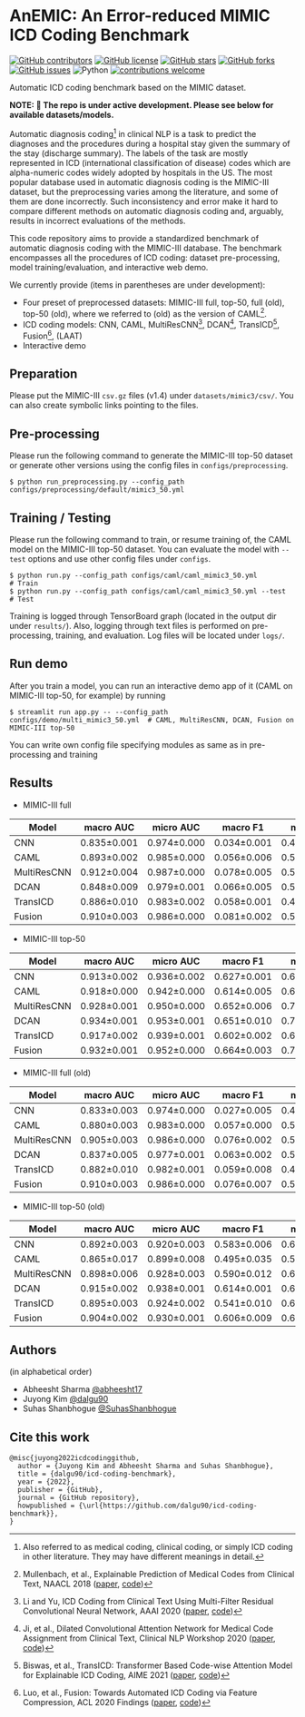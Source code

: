 # AnEMIC: An Error-reduced MIMIC ICD Coding Benchmark

[![GitHub contributors](https://img.shields.io/github/contributors/dalgu90/icd-coding-benchmark)](https://github.com/dalgu90/icd-coding-benchmark/graphs/contributors)
[![GitHub license](https://img.shields.io/github/license/dalgu90/icd-coding-benchmark)](https://github.com/dalgu90/icd-coding-benchmark/blob/main/LICENSE)
[![GitHub stars](https://img.shields.io/github/stars/dalgu90/icd-coding-benchmark)](https://github.com/dalgu90/icd-coding-benchmark/stargazers)
[![GitHub forks](https://img.shields.io/github/forks/dalgu90/icd-coding-benchmark)](https://github.com/dalgu90/icd-coding-benchmark/network)
[![GitHub issues](https://img.shields.io/github/issues/dalgu90/icd-coding-benchmark)](https://github.com/dalgu90/icd-coding-benchmark/issues)
![Python](https://img.shields.io/badge/python-v3.7.0+-success.svg)
[![contributions welcome](https://img.shields.io/badge/contributions-welcome-brightgreen.svg?style=flat)](https://github.com/dalgu90/icd-coding-benchmark/issues)


Automatic ICD coding benchmark based on the MIMIC dataset.

**NOTE: 🚧 The repo is under active development. Please see below for available datasets/models.**

Automatic diagnosis coding[^1] in clinical NLP is a task to predict the diagnoses and the procedures during a hospital stay given the summary of the stay (discharge summary).
The labels of the task are mostly represented in ICD (international classification of disease) codes which are alpha-numeric codes widely adopted by hospitals in the US.
The most popular database used in automatic diagnosis coding is the MIMIC-III dataset, but the preprocessing varies among the literature, and some of them are done incorrectly.
Such inconsistency and error make it hard to compare different methods on automatic diagnosis coding and, arguably, results in incorrect evaluations of the methods.

This code repository aims to provide a standardized benchmark of automatic diagnosis coding with the MIMIC-III database.
The benchmark encompasses all the procedures of ICD coding: dataset pre-processing, model training/evaluation, and interactive web demo.

We currently provide (items in parentheses are under development):
- Four preset of preprocessed datasets: MIMIC-III full, top-50, full (old), top-50 (old), where we referred to (old) as the version of CAML[^2].
- ICD coding models: CNN, CAML, MultiResCNN[^3], DCAN[^4], TransICD[^5], Fusion[^6], (LAAT)
- Interactive demo


## Preparation
Please put the MIMIC-III `csv.gz` files (v1.4) under `datasets/mimic3/csv/`. You can also create symbolic links pointing to the files.


## Pre-processing
Please run the following command to generate the MIMIC-III top-50 dataset or generate other versions using the config files in `configs/preprocessing`.
```
$ python run_preprocessing.py --config_path configs/preprocessing/default/mimic3_50.yml
```


## Training / Testing
Please run the following command to train, or resume training of, the CAML model on the MIMIC-III top-50 dataset. You can evaluate the model with `--test` options and use other config files under `configs`.
```
$ python run.py --config_path configs/caml/caml_mimic3_50.yml         # Train
$ python run.py --config_path configs/caml/caml_mimic3_50.yml --test  # Test
```
Training is logged through TensorBoard graph (located in the output dir under `results/`).
Also, logging through text files is performed on pre-processing, training, and evaluation. Log files will be located under `logs/`.


## Run demo
After you train a model, you can run an interactive demo app of it (CAML on MIMIC-III top-50, for example) by running
```
$ streamlit run app.py -- --config_path configs/demo/multi_mimic3_50.yml  # CAML, MultiResCNN, DCAN, Fusion on MIMIC-III top-50
```
You can write own config file specifying modules as same as in pre-processing and training


## Results
- MIMIC-III full

| Model        |     macro AUC      |     micro AUC      |      macro F1      |      micro F1      |         P@8        |        P@15        |
|--------------|--------------------|--------------------|--------------------|--------------------|--------------------|--------------------|
| CNN          | 0.835&plusmn;0.001 | 0.974&plusmn;0.000 | 0.034&plusmn;0.001 | 0.420&plusmn;0.006 | 0.619&plusmn;0.002 | 0.474&plusmn;0.004 |
| CAML         | 0.893&plusmn;0.002 | 0.985&plusmn;0.000 | 0.056&plusmn;0.006 | 0.506&plusmn;0.006 | 0.704&plusmn;0.001 | 0.555&plusmn;0.001 |
| MultiResCNN  | 0.912&plusmn;0.004 | 0.987&plusmn;0.000 | 0.078&plusmn;0.005 | 0.555&plusmn;0.004 | 0.741&plusmn;0.002 | 0.589&plusmn;0.002 |
| DCAN         | 0.848&plusmn;0.009 | 0.979&plusmn;0.001 | 0.066&plusmn;0.005 | 0.533&plusmn;0.006 | 0.721&plusmn;0.001 | 0.573&plusmn;0.000 |
| TransICD     | 0.886&plusmn;0.010 | 0.983&plusmn;0.002 | 0.058&plusmn;0.001 | 0.497&plusmn;0.001 | 0.666&plusmn;0.000 | 0.524&plusmn;0.001 |
| Fusion       | 0.910&plusmn;0.003 | 0.986&plusmn;0.000 | 0.081&plusmn;0.002 | 0.560&plusmn;0.003 | 0.744&plusmn;0.002 | 0.589&plusmn;0.001 |

- MIMIC-III top-50

| Model        |     macro AUC      |     micro AUC      |      macro F1      |      micro F1      |         P@5        |
|--------------|--------------------|--------------------|--------------------|--------------------|--------------------|
| CNN          | 0.913&plusmn;0.002 | 0.936&plusmn;0.002 | 0.627&plusmn;0.001 | 0.693&plusmn;0.003 | 0.649&plusmn;0.001 |
| CAML         | 0.918&plusmn;0.000 | 0.942&plusmn;0.000 | 0.614&plusmn;0.005 | 0.690&plusmn;0.001 | 0.661&plusmn;0.002 |
| MultiResCNN  | 0.928&plusmn;0.001 | 0.950&plusmn;0.000 | 0.652&plusmn;0.006 | 0.720&plusmn;0.002 | 0.674&plusmn;0.001 |
| DCAN         | 0.934&plusmn;0.001 | 0.953&plusmn;0.001 | 0.651&plusmn;0.010 | 0.724&plusmn;0.005 | 0.682&plusmn;0.003 |
| TransICD     | 0.917&plusmn;0.002 | 0.939&plusmn;0.001 | 0.602&plusmn;0.002 | 0.679&plusmn;0.001 | 0.643&plusmn;0.001 |
| Fusion       | 0.932&plusmn;0.001 | 0.952&plusmn;0.000 | 0.664&plusmn;0.003 | 0.727&plusmn;0.003 | 0.679&plusmn;0.001 |

- MIMIC-III full (old)

| Model        |     macro AUC      |     micro AUC      |      macro F1      |      micro F1      |         P@8        |        P@15        |
|--------------|--------------------|--------------------|--------------------|--------------------|--------------------|--------------------|
| CNN          | 0.833&plusmn;0.003 | 0.974&plusmn;0.000 | 0.027&plusmn;0.005 | 0.419&plusmn;0.006 | 0.612&plusmn;0.004 | 0.467&plusmn;0.001 |
| CAML         | 0.880&plusmn;0.003 | 0.983&plusmn;0.000 | 0.057&plusmn;0.000 | 0.502&plusmn;0.002 | 0.698&plusmn;0.002 | 0.548&plusmn;0.001 |
| MultiResCNN  | 0.905&plusmn;0.003 | 0.986&plusmn;0.000 | 0.076&plusmn;0.002 | 0.551&plusmn;0.005 | 0.738&plusmn;0.003 | 0.586&plusmn;0.003 |
| DCAN         | 0.837&plusmn;0.005 | 0.977&plusmn;0.001 | 0.063&plusmn;0.002 | 0.527&plusmn;0.002 | 0.721&plusmn;0.001 | 0.572&plusmn;0.001 |
| TransICD     | 0.882&plusmn;0.010 | 0.982&plusmn;0.001 | 0.059&plusmn;0.008 | 0.495&plusmn;0.005 | 0.663&plusmn;0.007 | 0.521&plusmn;0.006 |
| Fusion       | 0.910&plusmn;0.003 | 0.986&plusmn;0.000 | 0.076&plusmn;0.007 | 0.555&plusmn;0.008 | 0.744&plusmn;0.003 | 0.588&plusmn;0.003 |

- MIMIC-III top-50 (old)

| Model        |     macro AUC      |     micro AUC      |      macro F1      |      micro F1      |         P@5        |
|--------------|--------------------|--------------------|--------------------|--------------------|--------------------|
| CNN          | 0.892&plusmn;0.003 | 0.920&plusmn;0.003 | 0.583&plusmn;0.006 | 0.652&plusmn;0.008 | 0.627&plusmn;0.007 |
| CAML         | 0.865&plusmn;0.017 | 0.899&plusmn;0.008 | 0.495&plusmn;0.035 | 0.593&plusmn;0.020 | 0.597&plusmn;0.016 |
| MultiResCNN  | 0.898&plusmn;0.006 | 0.928&plusmn;0.003 | 0.590&plusmn;0.012 | 0.666&plusmn;0.013 | 0.638&plusmn;0.005 |
| DCAN         | 0.915&plusmn;0.002 | 0.938&plusmn;0.001 | 0.614&plusmn;0.001 | 0.690&plusmn;0.002 | 0.653&plusmn;0.004 |
| TransICD     | 0.895&plusmn;0.003 | 0.924&plusmn;0.002 | 0.541&plusmn;0.010 | 0.637&plusmn;0.003 | 0.617&plusmn;0.005 |
| Fusion       | 0.904&plusmn;0.002 | 0.930&plusmn;0.001 | 0.606&plusmn;0.009 | 0.677&plusmn;0.003 | 0.640&plusmn;0.001 |


## Authors
(in alphabetical order)
- Abheesht Sharma [@abheesht17](https://github.com/abheesht17)
- Juyong Kim [@dalgu90](https://github.com/dalgu90)
- Suhas Shanbhogue [@SuhasShanbhogue](https://github.com/SuhasShanbhogue)


## Cite this work
```
@misc{juyong2022icdcodinggithub,
  author = {Juyong Kim and Abheesht Sharma and Suhas Shanbhogue},
  title = {dalgu90/icd-coding-benchmark},
  year = {2022},
  publisher = {GitHub},
  journal = {GitHub repository},
  howpublished = {\url{https://github.com/dalgu90/icd-coding-benchmark}},
}
```

[^1]: Also referred to as medical coding, clinical coding, or simply ICD coding in other literature. They may have different meanings in detail.
[^2]: Mullenbach, et al., Explainable Prediction of Medical Codes from Clinical Text, NAACL 2018 ([paper](https://arxiv.org/abs/1802.05695), [code](https://github.com/jamesmullenbach/caml-mimic))
[^3]: Li and Yu, ICD Coding from Clinical Text Using Multi-Filter Residual Convolutional Neural Network, AAAI 2020 ([paper](https://arxiv.org/abs/1912.00862), [code](https://github.com/foxlf823/Multi-Filter-Residual-Convolutional-Neural-Network))
[^4]: Ji, et al., Dilated Convolutional Attention Network for Medical Code Assignment from Clinical Text, Clinical NLP Workshop 2020 ([paper](https://aclanthology.org/2020.clinicalnlp-1.8/), [code](https://github.com/shaoxiongji/DCAN))
[^5]: Biswas, et al., TransICD: Transformer Based Code-wise Attention Model for Explainable ICD Coding, AIME 2021 ([paper](https://arxiv.org/abs/2104.10652), [code](https://github.com/AIMedLab/TransICD))
[^6]: Luo, et al., Fusion: Towards Automated ICD Coding via Feature Compression, ACL 2020 Findings ([paper](https://aclanthology.org/2021.findings-acl.184/), [code](https://github.com/machinelearning4health/Fusion-Towards-Automated-ICD-Coding))
